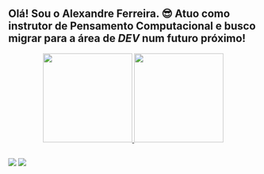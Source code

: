 ## Olá! Sou o Alexandre Ferreira. 😎 Atuo como instrutor de Pensamento Computacional e busco migrar para a área de *DEV* num futuro próximo!

<div align="center">
  <a href="https://github.com/4lxcf">
  <img height="180em" src="https://github-readme-stats.vercel.app/api?username=4lxcf&show_icons=true&theme=github_dark&include_all_commits=true&count_private=true"/>
  <img height="180em" src="https://github-readme-stats.vercel.app/api/top-langs/?username=4lxcf&layout=compact&langs_count=7&theme=github_dark"/>
</div>

##

<div> 
  <a href = "https://www.linkedin.com/in/alexandre-ferreira-9386b3158/"><img src="https://img.shields.io/badge/LinkedIn-blue?style=plastic&logo=linkedin&labelColor=blue"></a>
  <a href = "mailto:alexandrecferreira11@gmail.com"><img src="https://img.shields.io/badge/Gmail-white?style=plastic&logo=gmail&logoColor=red"></a>
</div>
